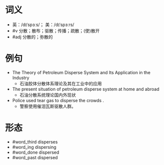 # 词义
- 英：/dɪˈspɜːs/； 美：/dɪˈspɜːrs/
- #v 分散；散布；驱散；传播；疏散；(使)散开
- #adj 分散的；弥散的
# 例句
- The Theory of Petroleum Disperse System and Its Application in the Industry
	- 石油胶体分散体系理论及其在工业中的应用
- The present situation of petroleum disperse system at home and abroad
	- 石油分散系统理论国内外现状
- Police used tear gas to disperse the crowds .
	- 警察使用催泪瓦斯驱散人群。
# 形态
- #word_third disperses
- #word_ing dispersing
- #word_done dispersed
- #word_past dispersed
